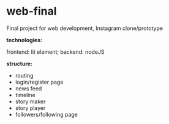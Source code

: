 # web-final
Final project for web development, Instagram clone/prototype

**technologies:**

frontend: lit element;
backend: nodeJS

**structure:**
- routing
- login/register page
- news feed
- timeline
- story maker
- story player
- followers/following page
